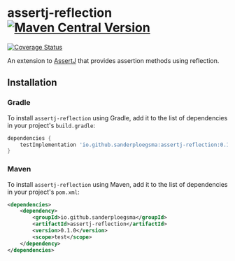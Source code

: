 # assertj-reflection [![Maven Central Version][maven-central-badge]][maven-central]

[![Coverage Status][coveralls-badge]][coveralls]

An extension to [AssertJ] that provides assertion methods using reflection.

## Installation

### Gradle

To install `assertj-reflection` using Gradle, add it to the list of dependencies in your project's `build.gradle`:

```groovy
dependencies {
    testImplementation 'io.github.sanderploegsma:assertj-reflection:0.1.0'
}
```

### Maven

To install `assertj-reflection` using Maven, add it to the list of dependencies in your project's `pom.xml`:

```xml
<dependencies>
    <dependency>
        <groupId>io.github.sanderploegsma</groupId>
        <artifactId>assertj-reflection</artifactId>
        <version>0.1.0</version>
        <scope>test</scope>
    </dependency>
</dependencies>
```

[AssertJ]: https://github.com/assertj/assertj
[coveralls]: https://coveralls.io/github/sanderploegsma/assertj-reflection?branch=main
[coveralls-badge]: https://coveralls.io/repos/github/sanderploegsma/assertj-reflection/badge.svg?branch=main
[maven-central]: https://central.sonatype.com/artifact/io.github.sanderploegsma/assertj-reflection
[maven-central-badge]: https://img.shields.io/maven-central/v/io.github.sanderploegsma/assertj-reflection
